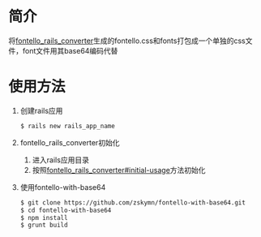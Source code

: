 # 简介
将[fontello_rails_converter](https://github.com/railslove/fontello_rails_converter)生成的fontello.css和fonts打包成一个单独的css文件，font文件用其base64编码代替

# 使用方法
1. 创建rails应用
    
    ```sh
    $ rails new rails_app_name
    ```
2. fontello_rails_converter初始化
    1. 进入rails应用目录
    2. 按照[fontello_rails_converter#initial-usage](https://github.com/railslove/fontello_rails_converter#initial-usage)方法初始化
3. 使用fontello-with-base64
    
    ```sh
    $ git clone https://github.com/zskymn/fontello-with-base64.git
    $ cd fontello-with-base64
    $ npm install
    $ grunt build
    ```
